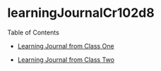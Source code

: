 # learningJournalCr102d8

Table of Contents 

- [Learning Journal from Class One](/Read01LearningMarkdown.md)

- [Learning Journal from Class Two](/Read02coderscomputer.md)
